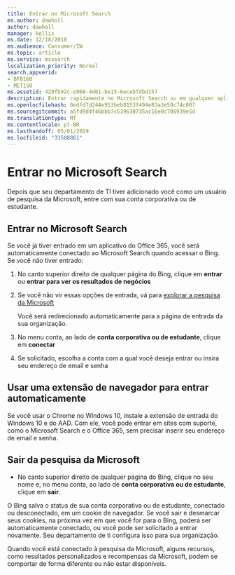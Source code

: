```yaml
---
title: Entrar no Microsoft Search
ms.author: dawholl
author: dawholl
manager: kellis
ms.date: 12/18/2018
ms.audience: Consumer/IW
ms.topic: article
ms.service: mssearch
localization_priority: Normal
search.appverid:
- BFB160
- MET150
ms.assetid: 429fb92c-e968-4d61-be15-6ecebfdbd157
description: Entrar rapidamente no Microsoft Search ou em qualquer aplicativo do Office 365 com uma conta corporativa ou de estudante
ms.openlocfilehash: 0edfd7d244e953beb8153f494e83a3e59c74c007
ms.sourcegitcommit: a5fd9d4f46bbb7c539630735ac16e0c786939e5d
ms.translationtype: MT
ms.contentlocale: pt-BR
ms.lasthandoff: 05/01/2019
ms.locfileid: "33508861"
---
```

# <a name="sign-in-to-microsoft-search"></a>Entrar no Microsoft Search

Depois que seu departamento de TI tiver adicionado você como um usuário de pesquisa da Microsoft, entre com sua conta corporativa ou de estudante.
  
## <a name="sign-in-to-microsoft-search"></a>Entrar no Microsoft Search

Se você já tiver entrado em um aplicativo do Office 365, você será automaticamente conectado ao Microsoft Search quando acessar o Bing. Se você não tiver entrado:
  
1. No canto superior direito de qualquer página do Bing, clique em **entrar** ou **entrar para ver os resultados de negócios**
    
2. Se você não vir essas opções de entrada, vá para [explorar a pesquisa da Microsoft](https://www.bing.com/business/explore)
    
    Você será redirecionado automaticamente para a página de entrada da sua organização.
    
3. No menu conta, ao lado de **conta corporativa ou de estudante**, clique em **conectar**
    
4. Se solicitado, escolha a conta com a qual você deseja entrar ou insira seu endereço de email e senha
    
## <a name="use-a-browser-extension-to-sign-in-automatically"></a>Usar uma extensão de navegador para entrar automaticamente

Se você usar o Chrome no Windows 10, instale a extensão de entrada do Windows 10 e do AAD. Com ele, você pode entrar em sites com suporte, como o Microsoft Search e o Office 365, sem precisar inserir seu endereço de email e senha.
  
## <a name="sign-out-of-microsoft-search"></a>Sair da pesquisa da Microsoft

- No canto superior direito de qualquer página do Bing, clique no seu nome e, no menu conta, ao lado de **conta corporativa ou de estudante**, clique em **sair**.
    
O Bing salva o status de sua conta corporativa ou de estudante, conectado ou desconectado, em um cookie de navegador. Se você sair e desmarcar seus cookies, na próxima vez em que você for para o Bing, poderá ser automaticamente conectado, ou você pode ser solicitado a entrar novamente. Seu departamento de ti configura isso para sua organização.
  
Quando você está conectado à pesquisa da Microsoft, alguns recursos, como resultados personalizados e recompensas da Microsoft, podem se comportar de forma diferente ou não estar disponíveis.

  

